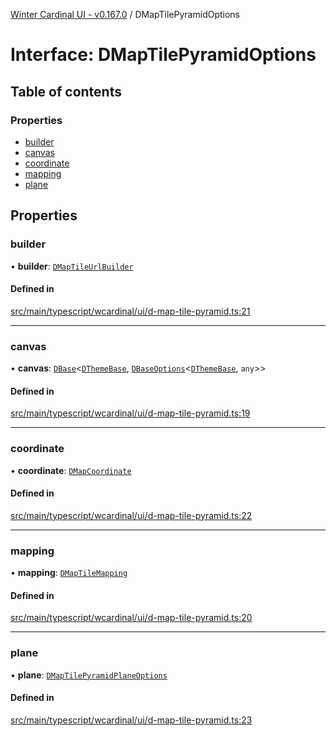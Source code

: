 [Winter Cardinal UI - v0.167.0](../index.md) / DMapTilePyramidOptions

# Interface: DMapTilePyramidOptions

## Table of contents

### Properties

- [builder](DMapTilePyramidOptions.md#builder)
- [canvas](DMapTilePyramidOptions.md#canvas)
- [coordinate](DMapTilePyramidOptions.md#coordinate)
- [mapping](DMapTilePyramidOptions.md#mapping)
- [plane](DMapTilePyramidOptions.md#plane)

## Properties

### builder

• **builder**: [`DMapTileUrlBuilder`](../index.md#dmaptileurlbuilder)

#### Defined in

[src/main/typescript/wcardinal/ui/d-map-tile-pyramid.ts:21](https://github.com/winter-cardinal/winter-cardinal-ui/blob/v0.167.0/src/main/typescript/wcardinal/ui/d-map-tile-pyramid.ts#L21)

___

### canvas

• **canvas**: [`DBase`](../classes/DBase.md)<[`DThemeBase`](DThemeBase.md), [`DBaseOptions`](DBaseOptions.md)<[`DThemeBase`](DThemeBase.md), `any`\>\>

#### Defined in

[src/main/typescript/wcardinal/ui/d-map-tile-pyramid.ts:19](https://github.com/winter-cardinal/winter-cardinal-ui/blob/v0.167.0/src/main/typescript/wcardinal/ui/d-map-tile-pyramid.ts#L19)

___

### coordinate

• **coordinate**: [`DMapCoordinate`](DMapCoordinate.md)

#### Defined in

[src/main/typescript/wcardinal/ui/d-map-tile-pyramid.ts:22](https://github.com/winter-cardinal/winter-cardinal-ui/blob/v0.167.0/src/main/typescript/wcardinal/ui/d-map-tile-pyramid.ts#L22)

___

### mapping

• **mapping**: [`DMapTileMapping`](DMapTileMapping.md)

#### Defined in

[src/main/typescript/wcardinal/ui/d-map-tile-pyramid.ts:20](https://github.com/winter-cardinal/winter-cardinal-ui/blob/v0.167.0/src/main/typescript/wcardinal/ui/d-map-tile-pyramid.ts#L20)

___

### plane

• **plane**: [`DMapTilePyramidPlaneOptions`](DMapTilePyramidPlaneOptions.md)

#### Defined in

[src/main/typescript/wcardinal/ui/d-map-tile-pyramid.ts:23](https://github.com/winter-cardinal/winter-cardinal-ui/blob/v0.167.0/src/main/typescript/wcardinal/ui/d-map-tile-pyramid.ts#L23)
